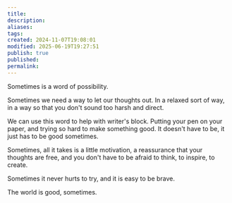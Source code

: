 ```yaml
---
title: 
description: 
aliases: 
tags: 
created: 2024-11-07T19:08:01
modified: 2025-06-19T19:27:51
publish: true
published: 
permalink: 
---
```


Sometimes is a word of possibility.

Sometimes we need a way to let our thoughts out. In a relaxed sort of way, in a way so that you don't sound too harsh and direct.

We can use this word to help with writer's block. Putting your pen on your paper, and trying so hard to make something good. It doesn't have to be, it just has to be good sometimes.

Sometimes, all it takes is a little motivation, a reassurance that your thoughts are free, and you don't have to be afraid to think, to inspire, to create.

Sometimes it never hurts to try, and it is easy to be brave.

The world is good, sometimes.

